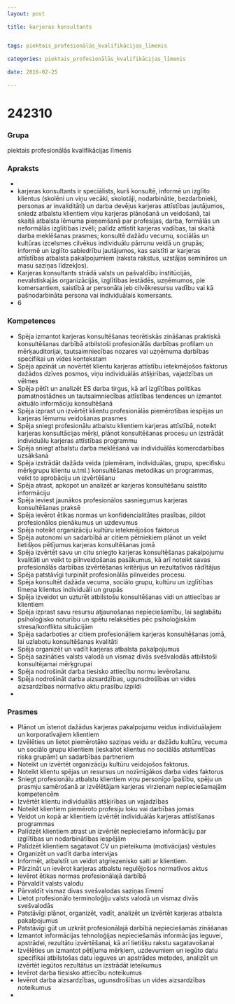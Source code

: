 ```yaml
---
layout: post
    
title: karjeras konsultants

    
tags: piektais_profesionālās_kvalifikācijas_līmenis
    
categories: piektais_profesionālās_kvalifikācijas_līmenis
    
date: 2016-02-25
    
---
```

# 242310

### Grupa
piektais profesionālās kvalifikācijas līmenis


### Apraksts

* 
* karjeras konsultants ir speciālists, kurš konsultē, informē un izglīto klientus (skolēni un viņu vecāki, skolotāji, nodarbinātie, bezdarbnieki, personas ar invaliditāti) un darba devējus karjeras attīstības jautājumos, sniedz atbalstu klientiem viņu karjeras plānošanā un veidošanā, tai skaitā atbalsta lēmuma pieņemšanā par profesijas, darba, formālās un neformālās izglītības izvēli; palīdz attīstīt karjeras vadības, tai skaitā darba meklēšanas prasmes; konsultē dažādu vecumu, sociālās un kultūras izcelsmes cilvēkus individuālu pārrunu veidā un grupās; informē un izglīto sabiedrību jautājumos, kas saistīti ar karjeras attīstības atbalsta pakalpojumiem (raksta rakstus, uzstājas semināros un masu saziņas līdzekļos). 
* 	Karjeras konsultants strādā valsts un pašvaldību institūcijās, nevalstiskajās organizācijās, izglītības iestādēs, uzņēmumos, pie komersantiem, saistībā ar personāla jeb cilvēkresursu vadību vai kā pašnodarbināta persona vai individuālais komersants. 
* 	6 

### Kompetences

* Spēja izmantot karjeras konsultēšanas teorētiskās zināšanas praktiskā konsultēšanas darbībā atbilstoši profesionālās darbības profilam un mērķauditorijai, tautsaimniecības nozares vai uzņēmuma darbības specifikai un vides kontekstam
* Spēja apzināt un novērtēt klientu karjeras attīstību ietekmējošos faktorus dažādos dzīves posmos, viņu individuālās atšķirības, vajadzības un vēlmes
* Spēja pētīt un analizēt ES darba tirgus, kā arī izglītības politikas pamatnostādnes un tautsaimniecības attīstības tendences un izmantot aktuālo informāciju konsultēšanā
* Spēja izprast un izvērtēt klientu profesionālās piemērotības iespējas un karjeras lēmumu veidošanas prasmes
* Spēja sniegt profesionālu atbalstu klientiem karjeras attīstībā, noteikt karjeras konsultācijas mērķi, plānot konsultēšanas procesu un izstrādāt individuālu karjeras attīstības programmu
* Spēja sniegt atbalstu darba meklēšanā vai individuālās komercdarbības uzsākšanā
* Spēja izstrādāt dažāda veida (piemēram, individuālas, grupu, specifisku mērķgrupu klientu u.tml.) konsultēšanas metodikas un programmas, veikt to aprobāciju un izvērtēšanu
* Spēja atrast, apkopot un analizēt ar karjeras konsultēšanu saistīto informāciju
* Spēja ieviest jaunākos profesionālos sasniegumus karjeras konsultēšanas praksē
* Spēja ievērot ētikas normas un konfidencialitātes prasības, pildot profesionālos pienākumus un uzdevumus
* Spēja noteikt organizāciju kultūru ietekmējošos faktorus
* Spēja autonomi un sadarbībā ar citiem pētniekiem plānot un veikt lietišķos pētījumus karjeras konsultēšanas jomā
* Spēja izvērtēt savu un citu sniegto karjeras konsultēšanas pakalpojumu kvalitāti un veikt to pilnveidošanas pasākumus, kā arī noteikt savas profesionālās darbības izvērtēšanas kritērijus un rezultatīvos rādītājus
* Spēja patstāvīgi turpināt profesionālās pilnveides procesu.
*  Spēja konsultēt dažāda vecuma, sociālo grupu, kultūru un izglītības līmeņa klientus individuāli un grupās
* Spēja izveidot un uzturēt atbilstošu konsultēšanas vidi un attiecības ar klientiem
* Spēja izprast savu resursu atjaunošanas nepieciešamību, lai saglabātu psiholoģisko noturību un spētu relaksēties pēc psiholoģiskām stresa/konflikta situācijām
* Spēja sadarboties ar citiem profesionāļiem karjeras konsultēšanas jomā, lai uzlabotu konsultēšanas kvalitāti
* Spēja organizēt un vadīt karjeras atbalsta pakalpojumus
* Spēja sazināties valsts valodā un vismaz divās svešvalodās atbilstoši konsultējamai mērķgrupai
* Spēja nodrošināt darba tiesisko attiecību normu ievērošanu.
*  Spēja nodrošināt darba aizsardzības, ugunsdrošības un vides aizsardzības normatīvo aktu prasību izpildi
* 

### Prasmes 
* Plānot un īstenot dažādus karjeras pakalpojumu veidus individuālajiem un korporatīvajiem klientiem
* Izvēlēties un lietot piemērotāko saziņas veidu ar dažādu kultūru, vecuma un sociālo grupu klientiem (ieskaitot klientus no sociālās atstumtības riska grupām) un sadarbības partneriem
* Noteikt un izvērtēt organizāciju kultūru veidojošos faktorus.
*  Noteikt klientu spējas un resursus un nozīmīgākos darba vides faktorus
* Sniegt profesionālu atbalstu klientiem viņu personīgo īpašību, spēju un prasmju samērošanā ar izvēlētājam karjeras virzienam nepieciešamajām kompetencēm
* Izvērtēt klientu individuālās atšķirības un vajadzības
* Noteikt klientiem piemēroto profesiju loku vai darbības jomas
* Veidot un kopā ar klientiem izvērtēt individuālās karjeras attīstīšanas programmas
* Palīdzēt klientiem atrast un izvērtēt nepieciešamo informāciju par izglītības un nodarbinātības iespējām
* Palīdzēt klientiem sagatavot CV un pieteikuma (motivācijas) vēstules
* Organizēt un vadīt darba intervijas
* Informēt, atbalstīt un veidot atgriezenisko saiti ar klientiem.
*  Pārzināt un ievērot karjeras atbalstu regulējošos normatīvos aktus
* Ievērot ētikas normas profesionālajā darbībā
* Pārvaldīt valsts valodu
* Pārvaldīt vismaz divas svešvalodas saziņas līmenī
* Lietot profesionālo terminoloģiju valsts valodā un vismaz divās svešvalodās
* Patstāvīgi plānot, organizēt, vadīt, analizēt un izvērtēt karjeras atbalsta pakalpojumus
* Patstāvīgi gūt un uzkrāt profesionālajā darbībā nepieciešamās zināšanas
* Izmantot informācijas tehnoloģijas nepieciešamās informācijas ieguvei, apstrādei, rezultātu izvērtēšanai, kā arī lietišķu rakstu sagatavošanai
* Izvēlēties un izmantot pētījuma mērķiem, uzdevumiem un iegūto datu specifikai atbilstošas datu ieguves un apstrādes metodes, analizēt un izvērtēt iegūtos rezultātus un izstrādāt ieteikumus
* Ievērot darba tiesisko attiecību noteikumus
* Ievērot darba aizsardzības, ugunsdrošības un vides aizsardzības noteikumus
* 